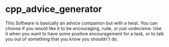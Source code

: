 # cpp_advice_generator
This Software is basically an advice companion but with a twist. You can choose if you would like it to be encouraging, rude, or just undecisive. Use it when you want to have some positive encouragement for a task, or to talk you out of something that you know you shouldn't do. 
